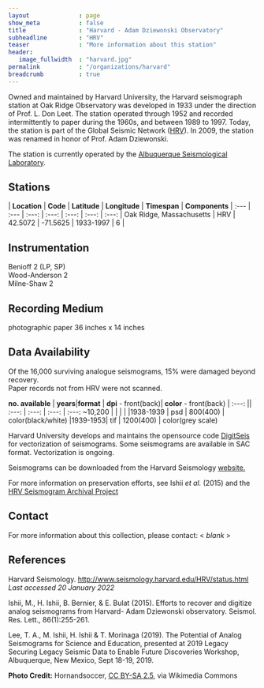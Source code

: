 ```yaml
---
layout              : page
show_meta           : false
title               : "Harvard - Adam Dziewonski Observatory"
subheadline         : "HRV"
teaser              : "More information about this station"
header:
   image_fullwidth  : "harvard.jpg"
permalink           : "/organizations/harvard"
breadcrumb          : true
---
```

Owned and maintained by Harvard University, the Harvard seismograph station  at Oak Ridge Observatory was developed in 1933 under the direction of Prof. L. Don Leet. The station operated through 1952 and recorded intermittently to paper during the 1960s, and between 1989 to 1997. Today, the station is part of the Global Seismic Network ([HRV](https://earthquake.usgs.gov/monitoring/operations/stations/IU/HRV/)). In 2009, the station was renamed in honor of Prof. Adam Dziewonski.

The station is currently operated by the [Albuquerque Seismological Laboratory](https://ohiodnr.gov/wps/portal/gov/odnr/discover-and-learn/safety-conservation/about-ODNR/geologic-survey).

## Stations

| **Location** | **Code** | **Latitude** | **Longitude** | **Timespan** | **Components**
| :--- | :--- | :---: | :---: | :---: | :---: | :---:
| Oak Ridge, Massachusetts |  HRV | 42.5072 | -71.5625  | 1933-1997 | 6  |



## Instrumentation
Benioff  2 (LP, SP)  
Wood-Anderson 2  
Milne-Shaw 2  


## Recording Medium
photographic paper  36 inches x 14 inches


## Data Availability

Of the 16,000 surviving analogue seismograms, 15% were damaged beyond recovery.  
Paper records not from HRV were not scanned.

**no. available** | **years**|**format** | **dpi** - front(back)| **color** - front(back)
| :---: || :---: | :---: | :---: | :---:
~10,200 | | |   |
|1938-1939 | psd | 800(400)   | color(black/white)
|1939-1953| tif | 1200(400)   | color(grey scale)



Harvard University develops and maintains the opensource code [DigitSeis](http://www.seismology.harvard.edu/research/DigitSeis.html) for vectorization of seismograms. Some seismograms are available in SAC format. Vectorization is ongoing.

Seismograms can be downloaded from the Harvard Seismology [website.](http://www.seismology.harvard.edu/HRV/1933.html#0828)

For more information on preservation efforts, see Ishii *et al.* (2015) and the [HRV Seismogram Archival Project](http://www.seismology.harvard.edu/HRV/archive.html)

## Contact
For more information about this collection, please contact: \< *blank* \>

## References
Harvard Seismology. http://www.seismology.harvard.edu/HRV/status.html *Last accessed 20 January 2022*

Ishii, M., H. Ishii, B. Bernier, & E. Bulat (2015). Efforts to recover and digitize analog seismograms from Harvard-
Adam Dziewonski observatory. Seismol. Res. Lett., 86(1):255-261.

Lee, T. A., M. Ishii, H. Ishii & T. Morinaga (2019). The Potential of Analog Seismograms for Science and Education,
presented at 2019 Legacy Securing Legacy Seismic Data to Enable Future Discoveries Workshop, Albuquerque,
New Mexico, Sept 18-19, 2019.

**Photo Credit:** Hornandsoccer, [CC BY-SA 2.5]( https://creativecommons.org/licenses/by-sa/2.5), via Wikimedia Commons
